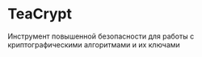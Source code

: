 # TeaCrypt
Инструмент повышенной безопасности для работы с криптографическими алгоритмами и их ключами
